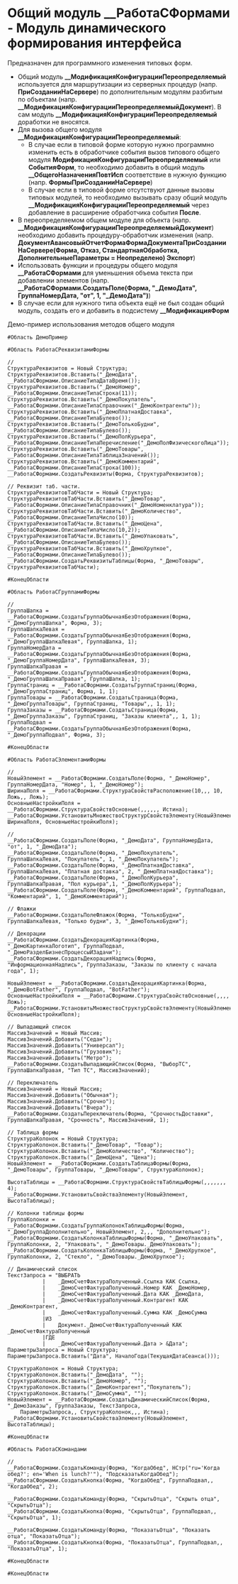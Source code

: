 # Общий модуль __РаботаСФормами - Модуль динамического формирования интерфейса

Предназначен для программного изменения типовых форм.

- Общий модуль **__МодификацияКонфигурацииПереопределяемый** используется для маршрутизации из серверных процедур (напр. **ПриСозданииНаСервере**) по дополнительным модулям разбитым по объектам (напр. **__МодификацияКонфигурацииПереопределяемыйДокумент**). В сам модуль **__МодификацияКонфигурацииПереопределяемый** доработки не вносятся.
- Для вызова общего модуля **__МодификацияКонфигурацииПереопределяемый**:
  - В случае если в типовой форме которую нужно программно изменить есть в обработчике события вызов типового общего модуля **МодификацияКонфигурацииПереопределяемый** или **СобытияФорм**, то необходимо добавить в общий модуль **__ОбщегоНазначенияПовтИсп** соответствие в нужную функцию (напр. **ФормыПриСозданииНаСервере**)
  - В случае если в типовой форме отсутствуют данные вызовы типовых модулей, то необходимо вызывать сразу общий модуль **__МодификацияКонфигурацииПереопределяемый** через добавление в расширение обработчика события **После**.
- В переопределяемом общем модуле для объекта (напр. **__МодификацияКонфигурацииПереопределяемыйДокумент**) необходимо добавить процедуру-обработчик изменения (напр. **ДокументАвансовыйОтчетФормаФормаДокументаПриСозданииНаСервере(Форма, Отказ, СтандартнаяОбработка, ДополнительныеПараметры = Неопределено) Экспорт**)
- Использовать функции и процедуры общего модуля **__РаботаСФормами** для уменьшения объема текста при добавлении элементов (напр. **__РаботаСФормами.СоздатьПоле(Форма, "_ДемоДата", ГруппаНомерДата, "от", 1, "_ДемоДата")**)
- В случае если для нужного типа объекта ещё не был создан общий модуль, создать его и добавить в подсистему **__МодификацияФорм**

Демо-пример использования методов общего модуля

```1C (BSL)
#Область ДемоПример

#Область РаботаСРеквизитамиФормы

//
СтруктураРеквизитов = Новый Структура; 
СтруктураРеквизитов.Вставить("_ДемоДата", __РаботаСФормами.ОписаниеТипаДатаВремя()); 
СтруктураРеквизитов.Вставить("_ДемоНомер", __РаботаСФормами.ОписаниеТипаСтрока(11)); 
СтруктураРеквизитов.Вставить("_ДемоПокупатель", __РаботаСФормами.ОписаниеТипаСправочник("_ДемоКонтрагенты")); 
СтруктураРеквизитов.Вставить("_ДемоПлатнаяДоставка", __РаботаСФормами.ОписаниеТипаБулево()); 
СтруктураРеквизитов.Вставить("_ДемоТолькоБудни", __РаботаСФормами.ОписаниеТипаБулево()); 
СтруктураРеквизитов.Вставить("_ДемоПолКурьера", __РаботаСФормами.ОписаниеТипаПеречисление("_ДемоПолФизическогоЛица")); 
СтруктураРеквизитов.Вставить("_ДемоТовары", __РаботаСФормами.ОписаниеТипаТаблицаЗначений()); 
СтруктураРеквизитов.Вставить("_ДемоКомментарий", __РаботаСФормами.ОписаниеТипаСтрока(100)); 
__РаботаСФормами.СоздатьРеквизиты(Форма, СтруктураРеквизитов); 

// Реквизит таб. части.
СтруктураРеквизитовТабЧасти = Новый Структура;
СтруктураРеквизитовТабЧасти.Вставить("_ДемоТовар", __РаботаСФормами.ОписаниеТипаСправочник("_ДемоНоменклатура"));
СтруктураРеквизитовТабЧасти.Вставить("_ДемоКоличество", __РаботаСФормами.ОписаниеТипаЧисло(10));
СтруктураРеквизитовТабЧасти.Вставить("_ДемоЦена", __РаботаСФормами.ОписаниеТипаЧисло(10,2));
СтруктураРеквизитовТабЧасти.Вставить("_ДемоУпаковать", __РаботаСФормами.ОписаниеТипаБулево());
СтруктураРеквизитовТабЧасти.Вставить("_ДемоХрупкое", __РаботаСФормами.ОписаниеТипаБулево());
__РаботаСФормами.СоздатьРеквизитыТаблицы(Форма, "_ДемоТовары", СтруктураРеквизитовТабЧасти);

#КонецОбласти

#Область РаботаСГруппамиФормы

//
ГруппаШапка = __РаботаСФормами.СоздатьГруппаОбычнаяБезОтображения(Форма, "_ДемоГруппаШапка", Форма, 3);
ГруппаШапкаЛевая = __РаботаСФормами.СоздатьГруппаОбычнаяБезОтображения(Форма, "_ДемоГруппаШапкаЛевая", ГруппаШапка, 1);
ГруппаНомерДата = __РаботаСФормами.СоздатьГруппаОбычнаяБезОтображения(Форма, "_ДемоГруппаНомерДата", ГруппаШапкаЛевая, 3);
ГруппаШапкаПравая = __РаботаСФормами.СоздатьГруппаОбычнаяБезОтображения(Форма, "_ДемоГруппаШапкаПравая", ГруппаШапка, 1);
ГруппаСтраниц = __РаботаСФормами.СоздатьГруппаСтраниц(Форма, "_ДемоГруппаСтраниц", Форма, 1, 1);
ГруппаТовары = __РаботаСФормами.СоздатьСтраница(Форма, "_ДемоГруппаТовары", ГруппаСтраниц, "Товары",, 1, 1);
ГруппаЗаказы = __РаботаСФормами.СоздатьСтраница(Форма, "_ДемоГруппаЗаказы", ГруппаСтраниц, "Заказы клиента",, 1, 1);
ГруппаПодвал = __РаботаСФормами.СоздатьГруппаОбычнаяБезОтображения(Форма, "_ДемоГруппаПодвал", Форма, 3);

#КонецОбласти

#Область РаботаСЭлементамиФормы

//
НовыйЭлемент = __РаботаСФормами.СоздатьПоле(Форма, "_ДемоНомер", ГруппаНомерДата, "Номер", 1, "_ДемоНомер");
ШиринаПоля = __РаботаСФормами.СтруктураСвойствРасположение(10,,, 10, Ложь,, Ложь);
ОсновныеНастройкиПоля = __РаботаСФормами.СтруктураСвойствОсновные(,,,,,, Истина);
__РаботаСФормами.УстановитьМножествоСтруктурСвойствЭлементу(НовыйЭлемент, ШиринаПоля, ОсновныеНастройкиПоля);

//
__РаботаСФормами.СоздатьПоле(Форма, "_ДемоДата", ГруппаНомерДата, "от", 1, "_ДемоДата");
__РаботаСФормами.СоздатьПоле(Форма, "_ДемоПокупатель", ГруппаШапкаЛевая, "Покупатель", 1, "_ДемоПокупатель");
__РаботаСФормами.СоздатьПоле(Форма, "_ДемоПлатнаяДоставка", ГруппаШапкаЛевая, "Платная доставка", 2, "_ДемоПлатнаяДоставка");
__РаботаСФормами.СоздатьПоле(Форма, "_ДемоПолКурьера", ГруппаШапкаПравая, "Пол курьера",1, "_ДемоПолКурьера");
__РаботаСФормами.СоздатьПоле(Форма, "_ДемоКомментарий", ГруппаПодвал, "Комментарий", 1, "_ДемоКомментарий");

// Флажки
__РаботаСФормами.СоздатьПолеФлажок(Форма, "ТолькоБудни", ГруппаШапкаЛевая, "Только будни", 3, "_ДемоТолькоБудни");

// Декорации
__РаботаСФормами.СоздатьДекорацияКартинка(Форма, "_ДемоКартинкаЛоготип", ГруппаПодвал, "_ДемоРазделБизнесПроцессыИЗадачи");
__РаботаСФормами.СоздатьДекорацияНадпись(Форма, "ИнформационнаяНадпись", ГруппаЗаказы, "Заказы по клиенту с начала года", 1);

НовыйЭлемент = __РаботаСФормами.СоздатьДекорацияКартинка(Форма, "_ДемоBotFather", ГруппаПодвал, "BotFather");
ОсновныеНастройкиПоля = __РаботаСФормами.СтруктураСвойствОсновные(,,,, Ложь);
__РаботаСФормами.УстановитьМножествоСтруктурСвойствЭлементу(НовыйЭлемент, ОсновныеНастройкиПоля);

// Выпадающий список
МассивЗначений = Новый Массив;
МассивЗначений.Добавить("Седан");
МассивЗначений.Добавить("Универсал");
МассивЗначений.Добавить("Грузовик");
МассивЗначений.Добавить("Метро");
__РаботаСФормами.СоздатьВыпадающийСписок(Форма, "ВыборТС", ГруппаШапкаПравая, "Тип ТС", МассивЗначений);

// Переключатель
МассивЗначений = Новый Массив;
МассивЗначений.Добавить("Обычная");
МассивЗначений.Добавить("Срочно");
МассивЗначений.Добавить("Вчера");
__РаботаСФормами.СоздатьПереключатель(Форма, "СрочностьДоставки", ГруппаШапкаПравая, "Срочность", МассивЗначений, 1);

// Таблица формы
СтруктураКолонок = Новый Структура;
СтруктураКолонок.Вставить("_ДемоТовар", "Товар");
СтруктураКолонок.Вставить("_ДемоКоличество", "Количество");
СтруктураКолонок.Вставить("_ДемоЦена", "Цена");
НовыйЭлемент = __РаботаСФормами.СоздатьТаблицаФормы(Форма, "_ДемоТовары", ГруппаТовары, "_ДемоТовары", СтруктураКолонок);

ВысотаТаблицы = __РаботаСФормами.СтруктураСвойствТаблицыФормы(,,,,,,, 4);
__РаботаСФормами.УстановитьСвойстваЭлементу(НовыйЭлемент, ВысотаТаблицы);

// Колонки таблицы формы
ГруппаКолонки = __РаботаСФормами.СоздатьГруппаКолонокТаблицыФормы(Форма, "_ДемоГруппаДополнительно", НовыйЭлемент, 2,,, "Дополнительно");
__РаботаСФормами.СоздатьКолонкаТаблицыФормы(Форма, "_ДемоУпаковать", ГруппаКолонки, 2, "Упаковать", "_ДемоТовары._ДемоУпаковать");
__РаботаСФормами.СоздатьКолонкаТаблицыФормы(Форма, "_ДемоХрупкое", ГруппаКолонки, 2, "Стекло", "_ДемоТовары._ДемоХрупкое");

// Динамический список
ТекстЗапроса = "ВЫБРАТЬ
	       |	_ДемоСчетФактураПолученный.Ссылка КАК Ссылка,
	       |	_ДемоСчетФактураПолученный.Номер КАК _ДемоНомер,
	       |	_ДемоСчетФактураПолученный.Дата КАК _ДемоДата,
	       |	_ДемоСчетФактураПолученный.Контрагент КАК _ДемоКонтрагент,
	       |	_ДемоСчетФактураПолученный.Сумма КАК _ДемоСумма
	       |ИЗ
	       |	Документ._ДемоСчетФактураПолученный КАК _ДемоСчетФактураПолученный
	       |ГДЕ
	       |	_ДемоСчетФактураПолученный.Дата > &Дата";
ПараметрыЗапроса = Новый Структура;
ПараметрыЗапроса.Вставить("Дата", НачалоГода(ТекущаяДатаСеанса()));

СтруктураКолонок = Новый Структура;
СтруктураКолонок.Вставить("_ДемоДата", "");
СтруктураКолонок.Вставить("_ДемоНомер", "");
СтруктураКолонок.Вставить("_ДемоКонтрагент","Покупатель");
СтруктураКолонок.Вставить("_ДемоСумма", "");
НовыйЭлемент = __РаботаСФормами.СоздатьДинамическийСписок(Форма, "_ДемоЗаказы", ГруппаЗаказы, ТекстЗапроса,
	ПараметрыЗапроса,, СтруктураКолонок,,, Истина);
__РаботаСФормами.УстановитьСвойстваЭлементу(НовыйЭлемент, ВысотаТаблицы);

#КонецОбласти

#Область РаботаСКомандами

//
__РаботаСФормами.СоздатьКоманду(Форма, "КогдаОбед", НСтр("ru='Когда обед?'; en='When is lunch?'"), "ПодсказатьКогдаОбед");
__РаботаСФормами.СоздатьКнопка(Форма, "КогдаОбед", ГруппаПодвал,, "КогдаОбед", 2);

__РаботаСФормами.СоздатьКоманду(Форма, "СкрытьОтца", "Скрыть отца", "СкрытьОтца");
__РаботаСФормами.СоздатьКнопка(Форма, "СкрытьОтца", ГруппаПодвал,, "СкрытьОтца", 1);

__РаботаСФормами.СоздатьКоманду(Форма, "ПоказатьОтца", "Показать отца", "ПоказатьОтца");
__РаботаСФормами.СоздатьКнопка(Форма, "ПоказатьОтца", ГруппаПодвал,, "ПоказатьОтца", 1);

#КонецОбласти

#КонецОбласти
```
